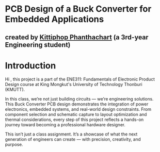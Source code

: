 # PCB Design of a Buck Converter for Embedded Applications
 
created by [Kittiphop Phanthachart](https://bento.me/mac-kittiphop) (a 3rd-year Engineering student)
---
# Introduction 
Hi , this project is a part of the ENE311: Fundamentals of Electronic Product Design course at King Mongkut's University of Technology Thonburi (KMUTT).

 In this class, we’re not just building circuits — we’re engineering solutions. This Buck Converter PCB design demonstrates the integration of power electronics, embedded systems, and real-world design constraints. From component selection and schematic capture to layout optimization and thermal considerations, every step of this project reflects a hands-on journey toward becoming a professional hardware designer.

This isn’t just a class assignment. It’s a showcase of what the next generation of engineers can create — with precision, creativity, and purpose.